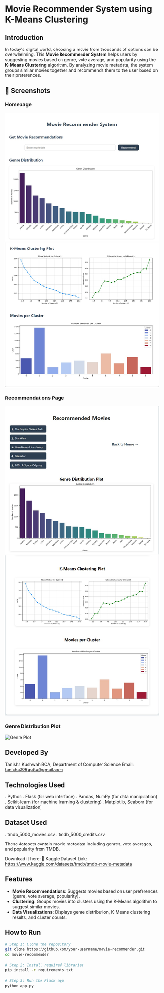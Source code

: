 #  Movie Recommender System using K-Means Clustering

##  Introduction
In today's digital world, choosing a movie from thousands of options can be overwhelming. This **Movie Recommender System** helps users by suggesting movies based on genre, vote average, and popularity using the **K-Means Clustering** algorithm. By analyzing movie metadata, the system groups similar movies together and recommends them to the user based on their preferences.


## 📸 Screenshots

### Homepage  
![Homepage 1](screenshots/homepage_1.png)  
![Homepage 2](screenshots/homepage_2.png)

### Recommendations Page  
![Recommendations 1](screenshots/recommend_1.png)  
![Recommendations 2](screenshots/recommend_2.png)

### Genre Distribution Plot  
![Genre Plot](screenshots/genre_distribution.png)


##  Developed By
Tanisha Kushwah
BCA, Department of Computer Science
Email: tanisha206guttu@gmail.com

##  Technologies Used
. Python
. Flask (for web interface)
. Pandas, NumPy (for data manipulation)
. Scikit-learn (for machine learning & clustering)
. Matplotlib, Seaborn (for data visualization)

##  Dataset Used
. tmdb_5000_movies.csv
. tmdb_5000_credits.csv

These datasets contain movie metadata including genres, vote averages, and popularity from TMDB.

Download it here:
🔗 Kaggle Dataset Link: https://www.kaggle.com/datasets/tmdb/tmdb-movie-metadata

## Features
- **Movie Recommendations**: Suggests movies based on user preferences (genre, vote average, popularity).
- **Clustering**: Groups movies into clusters using the K-Means algorithm to suggest similar movies.
- **Data Visualizations**: Displays genre distribution, K-Means clustering results, and cluster counts.


## How to Run

```bash
# Step 1: Clone the repository
git clone https://github.com/your-username/movie-recommender.git
cd movie-recommender

# Step 2: Install required libraries
pip install -r requirements.txt

# Step 3: Run the Flask app
python app.py
